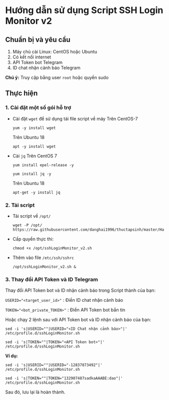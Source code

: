 # Hướng dẫn sử dụng Script SSH Login Monitor v2

## Chuẩn bị và yêu cầu
1. Máy chủ cài Linux: CentOS hoặc Ubuntu
2. Có kết nối internet
3. API Token bot Telegram
4. ID chat nhận cảnh báo Telegram

**Chú ý:** Truy cập bằng user `root` hoặc quyền sudo

## Thực hiện
### 1. Cài đặt một số gói hỗ trợ
- Cài đặt `wget` để sử dụng tải file script về máy
    Trên CentOS-7
    ```
    yum -y install wget
    ```
    Trên Ubuntu 18
    ```
    apt -y install wget
    ```
- Cài `jq`
    Trên CentOS 7
    ```
    yum install epel-release -y

    yum install jq -y
    ```

    Trên Ubuntu 18
    ```
    apt-get -y install jq
    ```

### 2. Tải script
- Tải script về `/opt/`
    ```
    wget -P /opt/ https://raw.githubusercontent.com/danghai1996/thuctapsinh/master/HaiDD/Script/SSHLoginMonitor/sshLoginMonitor_v2.sh
    ```

- Cấp quyền thực thi:
    ```
    chmod +x /opt/sshLoginMonitor_v2.sh
    ```

- Thêm vào file `/etc/ssh/sshrc`
    ```
    /opt/sshLoginMonitor_v2.sh &
    ```

### 3. Thay đổi API Token và ID Telegram
Thay đổi API Token bot và ID nhận cảnh báo trong Script thành của bạn:

`USERID="<target_user_id>"` : Điền ID chat nhận cảnh báo

`TOKEN="<bot_private_TOKEN>"` : Điền API Token bot bắn tin

Hoặc chạy 2 lệnh sau với API Token bot và ID nhận cảnh báo của bạn:
```
sed -i 's|USERID=""|USERID="<ID Chat nhận cảnh báo>"|' /etc/profile.d/sshLoginMonitor.sh

sed -i 's|TOKEN=""|TOKEN="<API Token bot>"|' /etc/profile.d/sshLoginMonitor.sh
```

**Ví dụ:**
```
sed -i 's|USERID=""|USERID="-12837873492"|' /etc/profile.d/sshLoginMonitor.sh

sed -i 's|TOKEN=""|TOKEN="132907487sadkaAAABE:dao"|' /etc/profile.d/sshLoginMonitor.sh
```


Sau đó, lưu lại là hoàn thành.